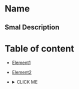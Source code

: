 # Name

## Smal Description

# Table of content

* [Element1](#link)
* [Element2](#link)
* <details><summary>CLICK ME</summary>
  <p>
  
  #### yes, even hidden code blocks!
  
  ```python
  print("hello world!")
  ```
  
  </p>
</details>
